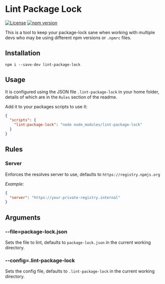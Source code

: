 # Lint Package Lock

[![License](https://img.shields.io/badge/License-Apache%202.0-blue.svg)](https://opensource.org/licenses/Apache-2.0)
[![npm version](https://badge.fury.io/js/lint-package-lock.svg)](https://badge.fury.io/js/lint-package-lock)

This is a tool to keep your package-lock sane when working with multiple devs who may be using different npm versions or `.npmrc` files.

## Installation

```
npm i --save-dev lint-package-lock
```

## Usage

It is configured using the JSON file `.lint-package-lock` in your home folder, details of which are in the `Rules` section of the readme.

Add it to your packages scripts to use it:

```JSON
{
  "scripts": {
    "lint:package-lock": "node node_modules/lint-package-lock"
  }
}
```

## Rules

### Server

Enforces the resolves server to use, defaults to `https://registry.npmjs.org`

*Example:*

```json
{
  "server": "https://your-private-registry.internal"
}
```

## Arguments

### --file=package-lock.json

Sets the file to lint, defaults to `package-lock.json` in the current working directory.

### --config=.lint-package-lock

Sets the config file, defaults to `.lint-package-lock` in the current working directory.
